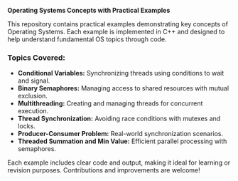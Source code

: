 **Operating Systems Concepts with Practical Examples**

This repository contains practical examples demonstrating key concepts of Operating Systems. Each example is implemented in C++ and designed to help understand fundamental OS topics through code.

### **Topics Covered:**
- **Conditional Variables:** Synchronizing threads using conditions to wait and signal.
- **Binary Semaphores:** Managing access to shared resources with mutual exclusion.
- **Multithreading:** Creating and managing threads for concurrent execution.
- **Thread Synchronization:** Avoiding race conditions with mutexes and locks.
- **Producer-Consumer Problem:** Real-world synchronization scenarios.
- **Threaded Summation and Min Value:** Efficient parallel processing with semaphores.

Each example includes clear code and output, making it ideal for learning or revision purposes. Contributions and improvements are welcome! 
